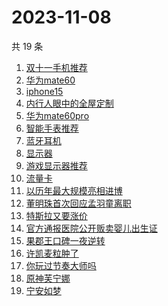 # 2023-11-08

共 19 条

<!-- BEGIN -->
<!-- 最后更新时间 Wed Nov 08 2023 05:06:28 GMT+0800 (China Standard Time) -->

1. [双十一手机推荐](https://www.zhihu.com/search?q=%E5%8F%8C%E5%8D%81%E4%B8%80%E6%89%8B%E6%9C%BA%E6%8E%A8%E8%8D%90)
1. [华为mate60](https://www.zhihu.com/search?q=%E5%8D%8E%E4%B8%BAmate60)
1. [iphone15](https://www.zhihu.com/search?q=iphone15)
1. [内行人眼中的全屋定制](https://www.zhihu.com/search?q=%E5%86%85%E8%A1%8C%E4%BA%BA%E7%9C%BC%E4%B8%AD%E7%9A%84%E5%85%A8%E5%B1%8B%E5%AE%9A%E5%88%B6)
1. [华为mate60pro](https://www.zhihu.com/search?q=%E5%8D%8E%E4%B8%BAmate60pro)
1. [智能手表推荐](https://www.zhihu.com/search?q=%E6%99%BA%E8%83%BD%E6%89%8B%E8%A1%A8%E6%8E%A8%E8%8D%90)
1. [蓝牙耳机](https://www.zhihu.com/search?q=%E8%93%9D%E7%89%99%E8%80%B3%E6%9C%BA)
1. [显示器](https://www.zhihu.com/search?q=%E6%98%BE%E7%A4%BA%E5%99%A8)
1. [游戏显示器推荐](https://www.zhihu.com/search?q=%E6%B8%B8%E6%88%8F%E6%98%BE%E7%A4%BA%E5%99%A8%E6%8E%A8%E8%8D%90)
1. [流量卡](https://www.zhihu.com/search?q=%E6%B5%81%E9%87%8F%E5%8D%A1)
1. [以历年最大规模亮相进博](https://www.zhihu.com/search?q=%E4%BB%A5%E5%8E%86%E5%B9%B4%E6%9C%80%E5%A4%A7%E8%A7%84%E6%A8%A1%E4%BA%AE%E7%9B%B8%E8%BF%9B%E5%8D%9A)
1. [董明珠首次回应孟羽童离职](https://www.zhihu.com/search?q=%E8%91%A3%E6%98%8E%E7%8F%A0%E9%A6%96%E6%AC%A1%E5%9B%9E%E5%BA%94%E5%AD%9F%E7%BE%BD%E7%AB%A5%E7%A6%BB%E8%81%8C)
1. [特斯拉又要涨价](https://www.zhihu.com/search?q=%E7%89%B9%E6%96%AF%E6%8B%89%E5%8F%88%E8%A6%81%E6%B6%A8%E4%BB%B7)
1. [官方通报医院公开贩卖婴儿出生证](https://www.zhihu.com/search?q=%E5%AE%98%E6%96%B9%E9%80%9A%E6%8A%A5%E5%8C%BB%E9%99%A2%E5%85%AC%E5%BC%80%E8%B4%A9%E5%8D%96%E5%A9%B4%E5%84%BF%E5%87%BA%E7%94%9F%E8%AF%81)
1. [果郡王口碑一夜逆转](https://www.zhihu.com/search?q=%E6%9E%9C%E9%83%A1%E7%8E%8B%E5%8F%A3%E7%A2%91%E4%B8%80%E5%A4%9C%E9%80%86%E8%BD%AC)
1. [许凯麦粒肿了](https://www.zhihu.com/search?q=%E8%AE%B8%E5%87%AF%E9%BA%A6%E7%B2%92%E8%82%BF%E4%BA%86)
1. [你玩过节奏大师吗](https://www.zhihu.com/search?q=%E4%BD%A0%E7%8E%A9%E8%BF%87%E8%8A%82%E5%A5%8F%E5%A4%A7%E5%B8%88%E5%90%97)
1. [原神芙宁娜](https://www.zhihu.com/search?q=%E5%8E%9F%E7%A5%9E%E8%8A%99%E5%AE%81%E5%A8%9C)
1. [宁安如梦](https://www.zhihu.com/search?q=%E5%AE%81%E5%AE%89%E5%A6%82%E6%A2%A6)

<!-- END -->
